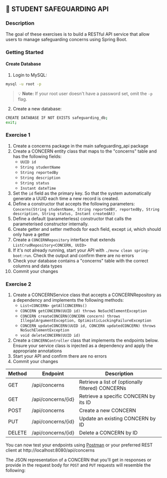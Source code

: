 ## :pushpin: STUDENT SAFEGUARDING API

### Description

The goal of these exercises is to build a RESTful API service that allow users to manage safeguarding concerns using Spring Boot.

### Getting Started

#### Create Database
1. Login to MySQL:

```sh
mysql -u root -p
```
> :bulb: **Note:** If your root user doesn't have a password set, omit the `-p` flag.

2. Create a new database:

```sh
CREATE DATABASE IF NOT EXISTS safeguarding_db;
exit;
```

### Exercise 1

1. Create a concerns package in the main safeguarding_api package
2. Create a CONCERN entity class that maps to the "concerns" table  and has the following fields:
    - `UUID id`
    - `String studentName`
    - `String reportedBy`
    - `String description`
    - `String status`
    - `Instant dateTime`
3. Set the `id` field as the primary key. So that the system automatically generate a UUID each time a new record is created.
4. Define a constructor that accepts the following parameters: `Concerns(String studentName, String reportedBY, reportedBy, String description, String status, Instant createdAt)`
5. Define a default (parameterless) constructor that calls the parameterised constructor internally.
6. Create getter and setter methods for each field, except `id`, which should only have a getter
7. Create a `CONCERNRepository` interface that extends `ListCrudRepository<CONCERN, UUID>`
8. If it's not already running, start your API with `./mvnw clean spring-boot:run`. Check the output and confirm there are no errors
9. Check your database contains a "concerns" table with the correct columns and data types
10. Commit your changes

### Exercise 2

1. Create a CONCERNService class that accepts a CONCERNRepository as a dependency and implements the following methods:
    - `List<CONCERN> getAllCONCERNs()`
    - `CONCERN getCONCERN(UUID id) throws NoSuchElementException`
    - `CONCERN createCONCERN(CONCERN concern) throws IllegalArgumentException, OptimisticLockingFailureException`
    - `CONCERN updateCONCERN(UUID id, CONCERN updatedCONCERN) throws NoSuchElementException`
    - `void deleteCONCERN(UUID id)`
2. Create a `CONCERNController` class that implements the endpoints below. Ensure your service class is injected as a dependency and apply the appropriate annotations
3. Start your API and confirm there are no errors
4. Commit your changes

| Method | Endpoint | Description |
| --- | --- | --- |
| GET | /api/concerns | Retrieve a list of (optionally filtered) CONCERNs |
| GET | /api/concerns/{id} | Retrieve a specific CONCERN by its ID |
| POST | /api/concerns | Create a new CONCERN |
| PUT | /api/concerns/{id} | Update an existing CONCERN by ID |
| DELETE | /api/concerns/{id} | Delete a CONCERN by ID |

You can now test your endpoints using [Postman](https://www.postman.com) or your preferred REST client at http://localhost:8080/api/concerns

The JSON representation of a CONCERN that you'll get in responses or provide in the request body for `POST` and `PUT` requests will resemble the following:


